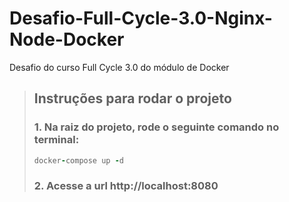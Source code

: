 # Desafio-Full-Cycle-3.0-Nginx-Node-Docker

Desafio do curso Full Cycle 3.0 do módulo de Docker

> ## Instruções para rodar o projeto
>
> ### 1. Na raiz do projeto, rode o seguinte comando no terminal:
>
> ```f
> docker-compose up -d
> ```
>
> ### 2. Acesse a url http://localhost:8080
